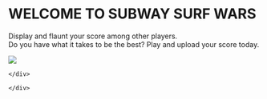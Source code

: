 <!-- Connection to database -->
<?php require_once "connection.php"; ?>

<?php include_once "header.php"; ?>
  <div class="row">
      <div class="col">
          <p>
              <h1>
                  <b>WELCOME TO SUBWAY SURF WARS</b>
              </h1>
              <span>Display and flaunt your score among other players. <br>
                  Do you have what it takes to be the best? Play and upload your score today.
              </span>
          </p>
      </div>
  </div>


  <!-- Page content -->
  <!-- Subway surf image -->
  <div class="row">
      <img class = "image-fluid" src = 'uppicture.png'/>
      
    </div>
  <!-- Score information -->
  <div class="row">
    <div class="col">
      <?php
        $query = "SELECT * FROM scores WHERE approved = 1  ORDER BY score DESC";
        $data = mysqli_query ($dbs, $query) or die ("Query failed!");
        include_once "displayscore.php" ?>
      
      
    </div>

    
  </div>
<?php include_once "footer.php" ?>
